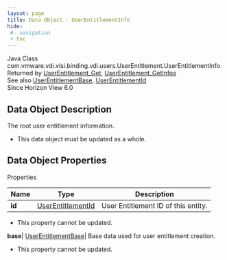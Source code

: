```yaml
---
layout: page
title: Data Object - UserEntitlementInfo
hide:
 #- navigation
 - toc
---
```






Java Class
    com.vmware.vdi.vlsi.binding.vdi.users.UserEntitlement.UserEntitlementInfo  
Returned by
     [UserEntitlement_Get](vdi.users.UserEntitlement.md#get), [UserEntitlement_GetInfos](vdi.users.UserEntitlement.md#getInfos)  
See also
     [UserEntitlementBase](vdi.users.UserEntitlement.UserEntitlementBase.md), [UserEntitlementId](vdi.entity.UserEntitlementId.md)  
Since 
    Horizon View 6.0

## Data Object Description 

The root user entitlement information. 

  * This data object must be updated as a whole.



## Data Object Properties

Properties

Name |  Type |  Description   
---|---|---  
**id**| [UserEntitlementId](vdi.entity.UserEntitlementId.md)|  User Entitlement ID of this entity.   


* This property cannot be updated.

  
**base**| [UserEntitlementBase](vdi.users.UserEntitlement.UserEntitlementBase.md)|  Base data used for user entitlement creation.   


* This property cannot be updated.

  
  
  

  
  


